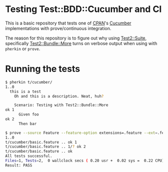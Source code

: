 # Testing Test::BDD::Cucumber and CI
This is a basic repository that tests one of [CPAN]'s [Cucumber] implementations
with prove/continuous integration.

The reason for this repository is to figure out why using [Test2::Suite],
specifically [Test2::Bundle::More] turns on verbose output when using with
`pherkin` or `prove`.

# Running the tests

```bash
$ pherkin t/cucumber/
1..0
  this is a test
    Oh and this is a description. Neat, huh?

    Scenario: Testing with Test2::Bundle::More
ok 1
      Given foo
ok 2
      Then bar

$ prove --source Feature --feature-option extensions=.feature --ext=.feature -r t/
1..0
t/cucumber/basic.feature .. ok 1
t/cucumber/basic.feature .. 1/? ok 2
t/cucumber/basic.feature .. ok
All tests successful.
Files=1, Tests=2,  0 wallclock secs ( 0.20 usr +  0.02 sys =  0.22 CPU)
Result: PASS
```

[CPAN]: https://metacpan.org/
[Cucumber]: https://p3rl.org/Test::BDD::Cucumber
[Test2::Bundle::More]: https://p3rl.org/Test2::Bundle::More
[Test2::Suite]: https://p3rl.org/Test2::Suite
